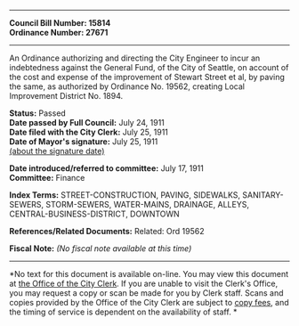 * * * * *  
  
**Council Bill Number: [](#h0)[](#h2)15814**   
**Ordinance Number: 27671**  
  
* * * * *  
  
An Ordinance authorizing and directing the City Engineer to incur an indebtedness against the General Fund, of the City of Seattle, on account of the cost and expense of the improvement of Stewart Street et al, by paving the same, as authorized by Ordinance No. 19562, creating Local Improvement District No. 1894.  
  
**Status:** Passed   
**Date passed by Full Council:** July 24, 1911   
**Date filed with the City Clerk:** July 25, 1911   
**Date of Mayor's signature:** July 25, 1911   
[(about the signature date)](/~public/approvaldate.htm)   
  
  
**Date introduced/referred to committee:** July 17, 1911   
**Committee:** Finance   
  
**Index Terms:** STREET-CONSTRUCTION, PAVING, SIDEWALKS, SANITARY-SEWERS, STORM-SEWERS, WATER-MAINS, DRAINAGE, ALLEYS, CENTRAL-BUSINESS-DISTRICT, DOWNTOWN  
  
**References/Related Documents:** Related: Ord 19562  
  
**Fiscal Note:** *(No fiscal note available at this time)*  
  
* * * * *  
  
*No text for this document is available on-line. You may view this document at [the Office of the City Clerk](http://www.seattle.gov/leg/clerk/contactUs.htm). If you are unable to visit the Clerk's Office, you may request a copy or scan be made for you by Clerk staff. Scans and copies provided by the Office of the City Clerk are subject to [copy fees](http://clerk.seattle.gov/~public/clerkfees.htm), and the timing of service is dependent on the availability of staff. *  
  
  
